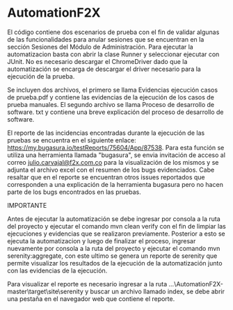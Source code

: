 # AutomationF2X

El código contiene dos escenarios de prueba con el fin de validar algunas de las funcionalidades para anular sesiones que se encuentran en la sección Sesiones del Módulo de Administración. Para ejecutar la automatizacion basta con abrir la clase Runner y seleccionar ejecutar con JUnit. No es necesario descargar el ChromeDriver dado que la automatización se encarga de descargar el driver necesario para la ejecución de la prueba.

Se incluyen dos archivos, el primero se llama Evidencias ejecución casos de prueba.pdf y contiene las evidencias de la ejecución de los casos de prueba manuales. El segundo archivo se llama Proceso de desarrollo de software. txt y contiene una breve explicación del proceso de desarrollo de software.

El reporte de las incidencias encontradas durante la ejecución de las pruebas se encuentra en el siguiente enlace: https://my.bugasura.io/testReports/75604/App/87538. Para esta función se utiliza una herramienta llamada "bugasura", se envia invitación de acceso al correo julio.carvajal@f2x.com.co para la visualización de los mismos y se adjunta el archivo excel con el resumen de los bugs evidenciados. Cabe resaltar que en el reporte se encuentran otros issues reportados que corresponden a una explicación de la herramienta bugasura pero no hacen parte de los bugs encontrados en las pruebas.

IMPORTANTE

Antes de ejecutar la automatización se debe ingresar por consola a la ruta del proyecto y ejecutar el comando mvn clean verify con el fin de limpiar las ejecuciones y evidencias que se realizaron previamente. Posterior a esto se ejecuta la automatizacion y luego de finalizar el proceso, ingresar nuevamente por consola a la ruta del proyecto y ejecutar el comando mvn serenity:aggregate, con este ultimo se genera un reporte de serenity que permite visualizar los resultados de la ejecución de la automatización junto con las evidencias de la ejecución.

Para visualizar el reporte es necesario ingresar a la ruta ...\AutomationF2X-master\target\site\serenity y buscar un archivo llamado index, se debe abrir una pestaña en el navegador web que contiene el reporte.
